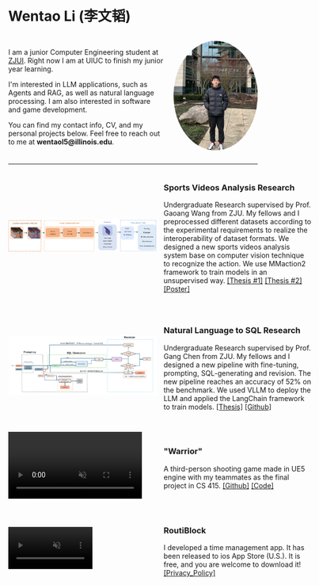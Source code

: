 # Wentao Li (李文韬)
<!-- 整个容器：左右分栏 -->
<div style="display: flex; align-items: flex-start; justify-content: space-between; margin-top: 2rem;">

  <!-- 左栏 -->
  <div style="flex: 1 1 auto; margin-right: 20px;">
    <p>I am a junior Computer Engineering student at <a href="https://zjui.intl.zju.edu.cn/en/" target="_blank">ZJUI</a>. Right now I am at UIUC to finish my junior year learning.
    </p>
    <p>I'm interested in LLM applications, such as Agents and RAG, as well as natural language processing. I am also interested in software and game development.</p>
    <p>
      You can find my contact info, CV, and my personal projects below.  
      Feel free to reach out to me at <strong>wentaol5@illinois.edu</strong>.
    </p>
  </div>

  <!-- 右栏 (照片) -->
  <div style="flex: 0 0 auto; text-align: center;">
    <img src="assets/meimage.png"
         alt="Wentao Li"
         style="width: 170px; border-radius: 50%; margin-bottom: 10px;" />
  </div>

</div>

---

<!-- Project 1 -->
<div style="display: flex; align-items: center; margin-bottom: 2em;">
  <!-- Left side: Image (or video) -->
  <div style="flex: 1; min-width: 300px;">
    <img src="assets/Volleyball_process.png" alt="Project 1" width="300" />
  </div>

  <!-- Right side: Text -->
  <div style="flex: 2; min-width: 300px; margin-left: 1em;">
    <h3>Sports Videos Analysis Research</h3>
    <p>Undergraduate Research supervised by Prof. Gaoang Wang from ZJU. My fellows and I preprocessed different datasets according to the experimental requirements to realize the interoperability of dataset formats. We designed a new sports videos analysis system base on computer vision technique to recognize the action. We use MMaction2 framework to train models in an unsupervised way.     
    <a href="https://wentao677.github.io/downloads/Volleyball_paper.pdf" target="_blank">[Thesis #1]</a>   <a href="https://wentao677.github.io/downloads/SAM-paper.pdf" target="_blank">[Thesis #2]</a>   <a href="https://wentao677.github.io/downloads/Volleyball_Analyzing_System_poster.pdf" target="_blank">[Poster]</a> 
    </p>
  </div>
</div>

<!-- Project 2 -->
<div style="display: flex; align-items: center; margin-bottom: 2em;">
  <div style="flex: 1; min-width: 300px;">
    <img src="assets/sql_process.png" alt="Project 2" width="300" />
  </div>
  <div style="flex: 2; min-width: 300px; margin-left: 1em;">
    <h3>Natural Language to SQL Research</h3>
    <p>Undergraduate Research supervised by Prof. Gang Chen from ZJU. My fellows and I designed a new pipeline with fine-tuning, prompting, SQL-generating and revision. The new pipeline reaches an accuracy of 52% on the benchmark. We used VLLM to deploy the LLM and applied the LangChain framework to train models. <a href="https://wentao677.github.io/downloads/sql.pdf" target="_blank">[Thesis]</a>   <a href="https://github.com/Wentao677/NL2SQL_Study" target="_blank">[Github]</a></p>
  </div>
</div>

<!-- Project 3 (with video) -->
<div style="display: flex; align-items: center; margin-bottom: 2em;">
  <div style="flex: 1; min-width: 300px;">
    <video width="270" autoplay muted loop controls>
      <source src="assets/warrior_short_demo.mp4" type="video/mp4">
      Your browser does not support the video tag.
    </video>
  </div>
  <div style="flex: 2; min-width: 300px; margin-left: 1em;">
    <h3>"Warrior"</h3>
    <p>A third-person shooting game made in UE5 engine with my teammates as the final project in CS 415. <a href="https://github.com/Wentao677/Warrior" target="_blank">[Github]</a>    <a href="https://drive.google.com/file/d/1nhR25RMLn09DV9rfoe7B3D-qy4Wqjj9-/view" target="_blank">[Code]</a></p>
  </div>
</div>







<!-- Project 4 (with video) -->
<div style="display: flex; align-items: center; margin-bottom: 2em;">
  <div style="flex: 1; min-width: 300px;">
    <video width="170" autoplay muted loop controls>
      <source src="assets/App.MP4" type="video/mp4">
      Your browser does not support the video tag.
    </video>
  </div>
  <div style="flex: 2; min-width: 300px; margin-left: 1em;">
    <h3>RoutiBlock</h3>
    <p>I developed a time management app. It has been released to ios App Store (U.S.). It is free, and you are welcome to download it! <a href="#/Privacy_Policy" target="_blank">[Privacy_Policy]</a></p>
  </div>
</div>





